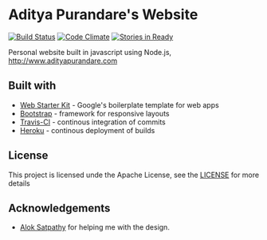 # Aditya Purandare's Website

[![Build Status](https://travis-ci.org/audip/my-site.svg)](https://travis-ci.org/audip/my-site)
[![Code Climate](https://codeclimate.com/github/audip/my-site/badges/gpa.svg)](https://codeclimate.com/github/audip/my-site)
[![Stories in Ready](https://badge.waffle.io/audip/my-site.svg?label=ready&title=Ready)](http://waffle.io/audip/my-site)

Personal website built in javascript using Node.js, http://www.adityapurandare.com

## Built with

- [Web Starter Kit](http://developers.google.com/web/tools/starter-kit/) - Google's boilerplate template for web apps
- [Bootstrap](http://getbootstrap.com/) - framework for responsive layouts
- [Travis-CI](http://travis-ci.org/) - continous integration of commits
- [Heroku](http://heroku.com) - continous deployment of builds

## License

This project is licensed unde the Apache License, see the [LICENSE](https://github.com/audip/my-site/blob/master/LICENSE) for more details

## Acknowledgements

- [Alok Satpathy](https://github.com/aloksatpathy) for helping me with the design.

